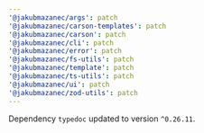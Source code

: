 ```yaml
---
'@jakubmazanec/args': patch
'@jakubmazanec/carson-templates': patch
'@jakubmazanec/carson': patch
'@jakubmazanec/cli': patch
'@jakubmazanec/error': patch
'@jakubmazanec/fs-utils': patch
'@jakubmazanec/template': patch
'@jakubmazanec/ts-utils': patch
'@jakubmazanec/ui': patch
'@jakubmazanec/zod-utils': patch
---
```

Dependency `typedoc` updated to version `^0.26.11`.
